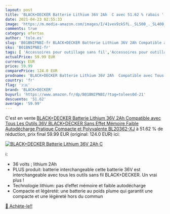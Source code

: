 ```yaml
---
layout: post
title: 'BLACK+DECKER Batterie Lithium 36V 2Ah  C avec 51.62 % rabais '
date: 2021-04-23 02:55:33
image: 'https://m.media-amazon.com/images/I/41vex9zkSfL._SL500_._SL400_.jpg'
comments: true
category: ofertas
author: 'tole.es'
slug: 'B01BNIPNBI-fr BLACK+DECKER Batterie Lithium 36V 2Ah Compatible avec Tous...'
sku: 'B01BNIPNBI-fr'
tags: [ 'Accessoires pour outillage sans fil','Accessoires pour outillage électroportatif','Bricolage','Outillage à main et électroportatif','Packs batterie pour outils sans fil','black+decker', ]
actualPrice: 59.99 EUR
currency: EUR
price: 59.99
comparePrice: 124.0 EUR
prodname: 'BLACK+DECKER Batterie Lithium 36V 2Ah  Compatible avec Tous Les Outils 36V BLACK+DECKER  Sans Effet Mémoire  Faible Autodécharge  Pratique  Compacte et Polyvalente  BL20362-XJ'
country: 'fr'
flag: '🇫🇷'
brand: 'BLACK+DECKER'
buyurl: 'https://www.amazon.fr/dp/B01BNIPNBI/?tag=tolees0d-21'
descuento: '51.62'
average: '59.99'
---
```


C'est en vente [BLACK+DECKER Batterie Lithium 36V 2Ah  Compatible avec Tous Les Outils 36V BLACK+DECKER  Sans Effet Mémoire  Faible Autodécharge  Pratique  Compacte et Polyvalente  BL20362-XJ](https://www.amazon.fr/dp/B01BNIPNBI/?tag=tolees0d-21)  à  51.62 % de réduction, prix final  59.99 EUR (original: 124.0 EUR) ici:

[![BLACK+DECKER Batterie Lithium 36V 2Ah  C](https://m.media-amazon.com/images/I/41vex9zkSfL._SL500_._SL400_.jpg)](https://www.amazon.fr/dp/B01BNIPNBI/?tag=tolees0d-21)

ℹ️:

- 36 volts ; lithium 2Ah
- PLUS produit: batterie interchangeable cette batterie 36V est interchangeable avec tous les outils sans fil BLACK+DECKER. Un vrai plus !
- Technologie lithium: pas d’effet mémoire et faible autodécharge
- Compacte et légèreté: une batterie au poids plume qui garantit une compacte et une légèreté hors du commun

[🛒 Achète-le!!](https://www.amazon.fr/dp/B01BNIPNBI/?tag=tolees0d-21)
